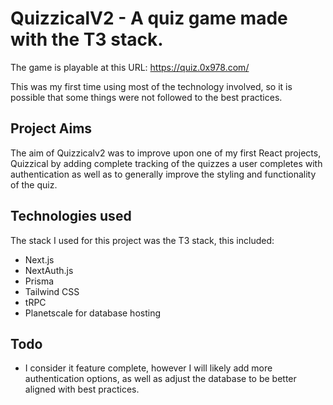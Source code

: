 # QuizzicalV2 - A quiz game made with the T3 stack.

The game is playable at this URL: https://quiz.0x978.com/

This was my first time using most of the technology involved, so it is possible that some things were not followed to the best practices.

## Project Aims

The aim of Quizzicalv2 was to improve upon one of my first React projects, Quizzical by adding complete tracking of the quizzes a user completes with authentication as well as to generally improve the styling and functionality of the quiz.

## Technologies used

The stack I used for this project was the T3 stack, this included:

- Next.js
- NextAuth.js
- Prisma
- Tailwind CSS
- tRPC
- Planetscale for database hosting

## Todo

- I consider it feature complete, however I will likely add more authentication options, as well as adjust the database to be better aligned with best practices.
